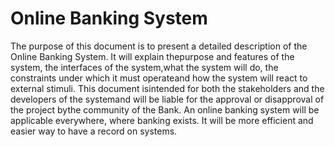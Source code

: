 # Online Banking System
The purpose of this document is to present a detailed description of the
Online Banking System. It will explain thepurpose and features of the system, the interfaces of the system,what the system will do, the constraints under which it must operateand how the system will react to external stimuli. This document isintended for both the stakeholders and the developers of the systemand will be liable for the approval or disapproval of the project bythe community of the Bank.
An online banking system will be applicable everywhere, where banking exists. It will be more efficient and easier way to have a record on systems.


